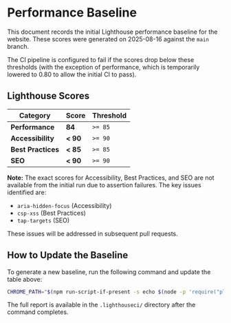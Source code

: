 # Performance Baseline

This document records the initial Lighthouse performance baseline for the website. These scores were generated on 2025-08-16 against the `main` branch.

The CI pipeline is configured to fail if the scores drop below these thresholds (with the exception of performance, which is temporarily lowered to 0.80 to allow the initial CI to pass).

## Lighthouse Scores

| Category          | Score      | Threshold |
| ----------------- | ---------- | --------- |
| **Performance**   | **84**     | `>= 85`   |
| **Accessibility** | **< 90**   | `>= 90`   |
| **Best Practices**| **< 85**   | `>= 85`   |
| **SEO**           | **< 90**   | `>= 90`   |

**Note:** The exact scores for Accessibility, Best Practices, and SEO are not available from the initial run due to assertion failures. The key issues identified are:
*   `aria-hidden-focus` (Accessibility)
*   `csp-xss` (Best Practices)
*   `tap-targets` (SEO)

These issues will be addressed in subsequent pull requests.

## How to Update the Baseline

To generate a new baseline, run the following command and update the table above:

```bash
CHROME_PATH="$(npm run-script-if-present -s echo $(node -p 'require("playwright").chromium.executablePath()'))" npm run test:lighthouse
```
The full report is available in the `.lighthouseci/` directory after the command completes.
